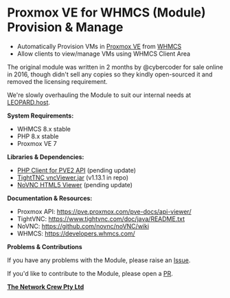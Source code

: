 # Proxmox VE for WHMCS (Module) Provision & Manage

- Automatically Provision VMs in [Proxmox VE](https://proxmox.com/en/proxmox-ve/features) from [WHMCS](https://www.whmcs.com/tour/)
- Allow clients to view/manage VMs using WHMCS Client Area

The original module was written in 2 months by @cybercoder for sale online in 2016, though didn't sell any copies so they kindly open-sourced it and removed the licensing requirement. 

We're slowly overhauling the Module to suit our internal needs at [LEOPARD.host](https://leopard.host).

**System Requirements:**

- WHMCS 8.x stable
- PHP 8.x stable
- Proxmox VE 7

**Libraries & Dependencies:**

- [PHP Client for PVE2 API](https://github.com/CpuID/pve2-api-php-client) (pending update)
- [TightTNC vncViewer.jar](https://sourceforge.net/projects/tigervnc/files/stable/) (v1.13.1 in repo)
- [NoVNC HTML5 Viewer](https://github.com/novnc/noVNC) (pending update)

**Documentation & Resources:**

- Proxmox API: https://pve.proxmox.com/pve-docs/api-viewer/
- TightVNC: https://www.tightvnc.com/doc/java/README.txt
- NoVNC: https://github.com/novnc/noVNC/wiki
- WHMCS: https://developers.whmcs.com/

**Problems & Contributions**

If you have any problems with the Module, please raise an [Issue](https://github.com/LEOPARD-host/Proxmox-VE-for-WHMCS/issues).

If you'd like to contribute to the Module, please open a [PR](https://github.com/LEOPARD-host/Proxmox-VE-for-WHMCS/pulls).

**[The Network Crew Pty Ltd](https://thenetworkcrew.com.au)**
